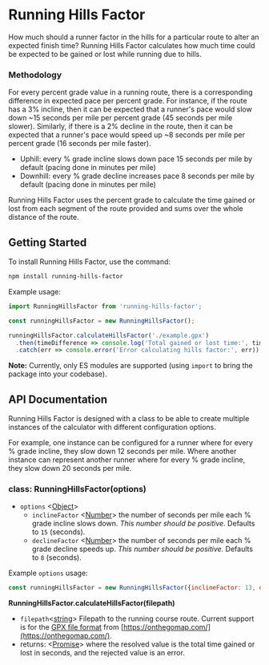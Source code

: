 # Running Hills Factor

How much should a runner factor in the hills for a particular route to alter an expected finish time? Running Hills Factor calculates how much time could be expected to be gained or lost while running due to hills.

### Methodology

For every percent grade value in a running route, there is a corresponding difference in expected pace per percent grade. For instance, if the route has a 3% incline, then it can be expected that a runner's pace would slow down ~15 seconds per mile per percent grade (45 seconds per mile slower). Similarly, if there is a 2% decline in the route, then it can be expected that a runner's pace would speed up ~8 seconds per mile per percent grade (16 seconds per mile faster).

* Uphill: every % grade incline slows down pace 15 seconds per mile by default (pacing done in minutes per mile)
* Downhill: every % grade decline increases pace 8 seconds per mile by default (pacing done in minutes per mile)

Running Hills Factor uses the percent grade to calculate the time gained or lost from each segment of the route provided and sums over the whole distance of the route.

## Getting Started

To install Running Hills Factor, use the command:

```bash
npm install running-hills-factor
```

Example usage:

```js
import RunningHillsFactor from 'running-hills-factor';

const runningHillsFactor = new RunningHillsFactor();

runningHillsFactor.calculateHillsFactor('./example.gpx')
  .then(timeDifference => console.log('Total gained or lost time:', timeDifference))
  .catch(err => console.error('Error calculating hills factor:', err));
```

**Note:** Currently, only ES modules are supported (using `import` to bring the package into your codebase).

## API Documentation

Running Hills Factor is designed with a class to be able to create multiple instances of the calculator with different configuration options.

For example, one instance can be configured for a runner where for every % grade incline, they slow down 12 seconds per mile. Where another instance can represent another runner where for every % grade incline, they slow down 20 seconds per mile.

### class: RunningHillsFactor(options)

* `options` <[Object](https://developer.mozilla.org/en-US/docs/Web/JavaScript/Reference/Global_Objects/Object)>
  - `inclineFactor` <[Number](https://developer.mozilla.org/en-US/docs/Web/JavaScript/Data_structures#number_type)> the number of seconds per mile each % grade incline slows down. _This number should be positive._ Defaults to `15` (seconds).
  - `declineFactor` <[Number](https://developer.mozilla.org/en-US/docs/Web/JavaScript/Data_structures#number_type)> the number of seconds per mile each % grade decline speeds up. _This number should be positive._ Defaults to `8` (seconds).

Example `options` usage:

```js
const runningHillsFactor = new RunningHillsFactor({inclineFactor: 13, declineFactor: 7});
```

**RunningHillsFactor.calculateHillsFactor(filepath)**

* `filepath`<[string](https://developer.mozilla.org/en-US/docs/Web/JavaScript/Data_structures#string_type)> Filepath to the running course route. Current support is for the [GPX file format](https://en.wikipedia.org/wiki/GPS_Exchange_Format) from [https://onthegomap.com/](https://onthegomap.com/).
* returns: <[Promise](https://developer.mozilla.org/en-US/docs/Web/JavaScript/Reference/Global_Objects/Promise)> where the resolved value is the total time gained or lost in seconds, and the rejected value is an error.
